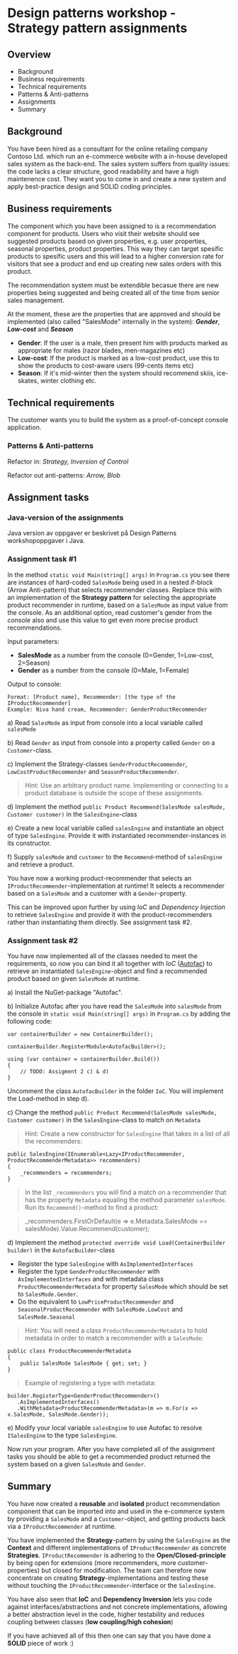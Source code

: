Design patterns workshop - Strategy pattern assignments 
=======================================================

## Overview

* Background
* Business requirements
* Technical requirements
* Patterns & Anti-patterns
* Assignments
* Summary

## Background

You have been hired as a consultant for the online retailing company Contoso Ltd. which run an e-commerce website with a in-house developed sales system as the back-end. The sales system suffers from quality issues: the code lacks a clear structure, good readability and have a high maintenence cost. They want you to come in and create a new system and apply best-practice design and SOLID coding principles.

## Business requirements

The component which you have been assigned to is a recommendation component for products. Users who visit their website should see suggested products based on given properties, e.g. user properties, seasonal properties, product properties. This way they can target spesific products to spesific users and this will lead to a higher conversion rate for visitors that see a product and end up creating new sales orders with this product.

The recommendation system must be extendible becasue there are new properties being suggested and being created all of the time from senior sales management.

At the moment, these are the properties that are approved and should be implemented (also called "SalesMode" internally in the system): ***Gender***, ***Low-cost*** and ***Season***

* **Gender**: If the user is a male, then present him with products marked as appropriate for males (razor blades, men-magazines etc)
* **Low-cost**: If the product is marked as a low-cost product, use this to show the products to cost-aware users (99-cents items etc)
* **Season**: If it's mid-winter then the system should recommend skiis, ice-skates, winter clothing etc.

## Technical requirements

The customer wants you to build the system as a proof-of-concept console application.

### Patterns & Anti-patterns

Refactor in: *Strategy, Inversion of Control*

Refactor out anti-patterns: *Arrow, Blob*

## Assignment tasks

### Java-version of the assignments

Java version av oppgaver er beskrivet på Design Patterns workshopoppgaver i Java.

### Assignment task #1

In the method `static void Main(string[] args)` in `Program.cs` you see there are instances of hard-coded `SalesMode` being used in a nested if-block (Arrow Anti-pattern) that selects recommender classes. Replace this with an implementation of the **Strategy pattern** for selecting the appropriate product recommender in runtime, based on a `SalesMode` as input value from the console. As an additional option, read customer's gender from the console also and use this value to get even more precise product recommendations.

Input parameters:

* **SalesMode** as a number from the console (0=Gender, 1=Low-cost, 2=Season)
* **Gender** as a number from the console (0=Male, 1=Female)

Output to console:

	Format: [Product name], Recommender: [the type of the IProductRecommender]
	Example: Niva hand cream, Recommender: GenderProductRecommender
 

a) Read `SalesMode` as input from console into a local variable called `salesMode`

b) Read `Gender` as input from console into a property called `Gender` on a `Customer`-class.

c) Implement the Strategy-classes `GenderProductRecommender`, `LowCostProductRecommender` and `SeasonProductRecommender`.


> Hint: Use an arbitrary product name. Implementing or connecting to a product database is outside the scope of these assignments.

d) Implement the method `public Product Recommend(SalesMode salesMode, Customer customer)` in the `SalesEngine`-class

e) Create a new local variable called `salesEngine` and instantiate an object of type `SalesEngine`. Provide it with instantiated recommender-instances in its constructor.

f) Supply `salesMode` and `customer` to the `Recommend`-method of `salesEngine` and retrieve a product.
 

You have now a working product-recommender that selects an `IProductRecommender`-implementation at runtime! It selects a recommender based on a `SalesMode` and a customer with a `Gender`-property.

This can be improved upon further by using *IoC* and *Dependency Injection* to retrieve `SalesEngine` and provide it with the product-recommenders rather than instantiating them directly. See assignment task #2.

### Assignment task #2

You have now implemented all of the classes needed to meet the requirements, so now you can bind it all together with *IoC* ([Autofac](http://autofac.org/)) to retrieve an instantiated `SalesEngine`-object and find a recommended product based on given `SalesMode` at runtime.
 

a) Install the NuGet-package "Autofac".

b) Initialize Autofac after you have read the `SalesMode` into `salesMode` from the console in `static void Main(string[] args)` in `Program.cs` by adding the following code:

	var containerBuilder = new ContainerBuilder();
	
	containerBuilder.RegisterModule<AutofacBuilder>();
	
	using (var container = containerBuilder.Build())	
	{	
		// TODO: Assigment 2 c) & d)	
	}

Uncomment the class `AutofacBuilder` in the folder `IoC`. You will implement the Load-method in step d).

c) Change the method `public Product Recommend(SalesMode salesMode, Customer customer)` in the `SalesEngine`-class to match on `Metadata`

> Hint: Create a new constructor for `SalesEngine` that takes in a list of all the recommenders:
> 
	public SalesEngine(IEnumerable<Lazy<IProductRecommender, ProductRecommenderMetadata>> recommenders)
    {
        _recommenders = recommenders;
    } 
> 
> In the list `_recommenders` you will find a match on a recommender that has the property `Metadata` equaling the method parameter `salesMode`. Run its `Recommend()`-method to find a product:

> _recommenders.FirstOrDefault(e => e.Metadata.SalesMode == salesMode).Value.Recommend(customer);

d) Implement the method `protected override void Load(ContainerBuilder builder)` in the `AutofacBuilder`-class

* Register the type `SalesEngine` with `AsImplementedInterfaces`
* Register the type `GenderProductRecommender` with `AsImplementedInterfaces` and with metadata class `ProductRecommenderMetadata` for property `SalesMode` which should be set to `SalesMode.Gender`.
* Do the equivalent to `LowPriceProductRecommender` and `SeasonalProductRecommender` with `SalesMode.LowCost` and `SalesMode.Seasonal`

    
> Hint: You will need a class `ProductRecommenderMetadata` to hold metadata in order to match a recommender with a `SalesMode`:
>   
	public class ProductRecommenderMetadata
	{
		public SalesMode SalesMode { get; set; }
	}
> Example of registering a type with metadata:
> 
	builder.RegisterType<GenderProductRecommender>()
	   .AsImplementedInterfaces()
	   .WithMetadata<ProductRecommenderMetadata>(m => m.For(x => x.SalesMode, SalesMode.Gender));
>	

e) Modify your local variable `salesEngine` to use Autofac to resolve `ISalesEngine` to the type `SalesEngine`.

Now run your program. After you have completed all of the assignment tasks you should be able to get a recommended product returned the system based on a given `SalesMode` and `Gender`.


## Summary

You have now created a **reusable** and **isolated** product recommendation component that can be imported into and used in the e-commerce system by providing a `SalesMode` and a `Customer`-object, and getting products back via a `IProductRecommender` at runtime.

You have implemented the **Strategy**-pattern by using the `SalesEngine` as the **Context** and different implementations of `IProductRecommender` as concrete **Strategies**. `IProductRecommender` is adhering to the **Open/Closed-principle** by being open for extensions (more recommenders, more customer-properties) but closed for modification. The team can therefore now concentrate on creating **Strategy**-implementations and testing these without touching the `IProductRecommender`-interface or the `SalesEngine`.

You have also seen that **IoC** and **Dependency Inversion** lets you code against interfaces/abstractions and not concrete implementations, allowing a better abstraction level in the code, higher testability and reduces coupling between classes (**low coupling/high cohesion**)

If you have achieved all of this then one can say that you have done a **SOLID** piece of work :)